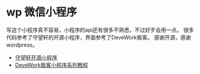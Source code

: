 # wp 微信小程序
写这个小程序真不容易，小程序的api还有很多不熟悉，不过好歹会用一点。
很多代码参考了守望轩的开源小程序，界面参考了DeveWork极客。 
感谢开源，感谢wordpress。

- [守望轩开源小程序](https://github.com/iamxjb/winxin-app-watch-life.net)
- [DeveWork极客小程序系列教程](https://devework.com/tag/weapp)